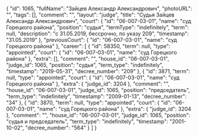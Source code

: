 {
    "id": 1065,
    "fullName": "Зайцев Александр Александрович",
    "photoURL": "",
    "tags": [],
    "comment": "",
    "layout": "judge",
    "title": "Судья Зайцев Александр Александрович",
    "court": {
        "id": "06-007-03-01",
        "name": "суд Горецкого района",
        "position": "судья",
        "termType": "indefinitely",
        "term": null,
        "description": "c 31.05.2019, бессрочно, по указу 209",
        "timestamp": "31.05.2019"
    },
    "previousCourt": {
        "id": "06-007-03-01",
        "name": "суд Горецкого района"
    },
    "career": [
        {
            "id": 58350,
            "term": null,
            "type": "appointed",
            "court": {
                "id": "06-007-03-01",
                "name": "суд Горецкого района"
            },
            "extra": [],
            "comment": "",
            "house_id": "06-007-03-01",
            "judge_id": 1065,
            "position": "судья",
            "term_type": "indefinitely",
            "timestamp": "2019-05-31",
            "decree_number": "209"
        },
        {
            "id": 3871,
            "term": null,
            "type": "appointed",
            "court": {
                "id": "06-007-03-01",
                "name": "суд Горецкого района"
            },
            "extra": {
                "judge_id": 3204
            },
            "comment": "",
            "house_id": "06-007-03-01",
            "judge_id": 1065,
            "position": "председатель",
            "term_type": "indefinitely",
            "timestamp": "2009-01-13",
            "decree_number": "34"
        },
        {
            "id": 3870,
            "term": null,
            "type": "appointed",
            "court": {
                "id": "06-007-03-01",
                "name": "суд Горецкого района"
            },
            "extra": {
                "judge_id": 3204
            },
            "comment": "",
            "house_id": "06-007-03-01",
            "judge_id": 1065,
            "position": "судья и председатель",
            "term_type": "indefinitely",
            "timestamp": "2001-10-02",
            "decree_number": "564"
        }
    ]
}